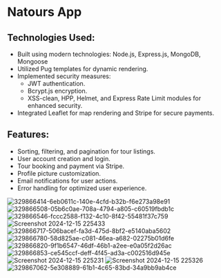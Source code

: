 # Natours App

## Technologies Used:
- Built using modern technologies: Node.js, Express.js, MongoDB, Mongoose
- Utilized Pug templates for dynamic rendering.
- Implemented security measures:
    - JWT authentication.
    - Bcrypt.js encryption.
    - XSS-clean, HPP, Helmet, and Express Rate Limit modules for enhanced security.
- Integrated Leaflet for map rendering and Stripe for secure payments.

## Features:
- Sorting, filtering, and pagination for tour listings.
- User account creation and login.
- Tour booking and payment via Stripe.
- Profile picture customization.
- Email notifications for user actions.
- Error handling for optimized user experience.

 ![329866414-6eb0611c-140e-4cfd-b32b-f6e273a98e91](https://github.com/user-attachments/assets/18cd6da6-29d9-4c68-a509-ac841f981713)
![329866508-05b6c0ae-708a-4794-a805-c60519fbdb1c](https://github.com/user-attachments/assets/f12f6ccf-39cf-44cc-9726-5c1007ff6761)
![329866546-fccc2588-f132-4c10-8f42-55481f37c759](https://github.com/user-attachments/assets/6e2cfaa1-0033-4150-a4ff-ec4755fec901)
![Screenshot 2024-12-15 225433](https://github.com/user-attachments/assets/a11aa53f-e47c-4dfd-9715-f165c6b9b08a)
![329866717-506bacef-fa3d-475d-8bf2-e5140aba5602](https://github.com/user-attachments/assets/dd42ab3e-7d73-43fd-9e91-2d87e5592a72)
![329866780-58d825ae-c081-46ea-a682-02275b01d6fe](https://github.com/user-attachments/assets/6862e3e2-218c-4270-a45b-b5b7524bf7d0)
![329866820-9f1b6547-46df-46b1-a2ee-e0a05f2d26ac](https://github.com/user-attachments/assets/6a807f9a-af93-4564-beaa-60cff0fdb6c1)
![329866853-ce545ccf-deff-4f45-ad3a-c002516d945e](https://github.com/user-attachments/assets/0a93cc91-30f3-43d5-b752-c12620b0e388)
![Screenshot 2024-12-15 225231](https://github.com/user-attachments/assets/f15be185-b4b7-4ad8-addc-06ded811e70c)
![Screenshot 2024-12-15 225326](https://github.com/user-attachments/assets/9038e14e-2029-4c63-8de1-f35c88761cf5)
![329867062-5e308889-61b1-4c65-83bd-34a9bb9ab4ce](https://github.com/user-attachments/assets/d286cbfd-3c8b-493d-8f6d-ac6fa4eec07d)

